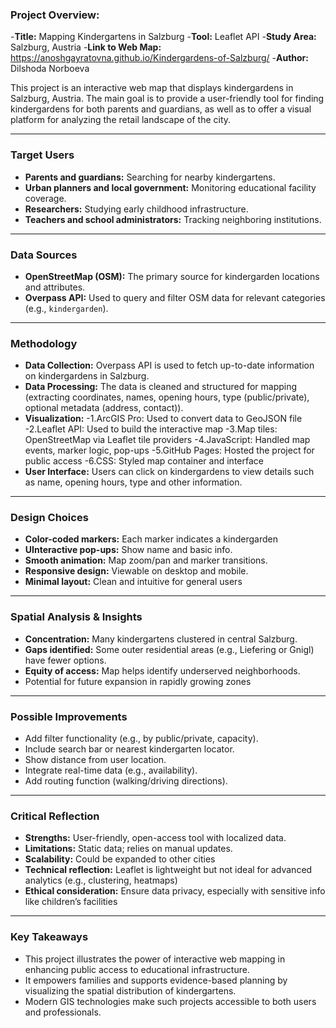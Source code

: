 ### Project Overview:

-**Title:** Mapping Kindergartens in Salzburg
-**Tool:** Leaflet API
-**Study Area:** Salzburg, Austria
-**Link to Web Map:** https://anoshgayratovna.github.io/Kindergardens-of-Salzburg/
-**Author:** Dilshoda Norboeva

This project is an interactive web map that displays kindergardens in Salzburg, Austria. The main goal is to provide a user-friendly tool for finding kindergardens for both parents and guardians, as well as to offer a visual platform for analyzing the retail landscape of the city.

---

### **Target Users**

- **Parents and guardians:** Searching for nearby kindergartens.
- **Urban planners and local government:** Monitoring educational facility coverage.
- **Researchers:** Studying early childhood infrastructure.
- **Teachers and school administrators:** Tracking neighboring institutions.


---

### **Data Sources**

- **OpenStreetMap (OSM):** The primary source for kindergarden locations and attributes.
- **Overpass API:** Used to query and filter OSM data for relevant categories (e.g., `kindergarden`).

---

### **Methodology**

- **Data Collection:** Overpass API is used to fetch up-to-date information on kindergardens in Salzburg.
- **Data Processing:** The data is cleaned and structured for mapping (extracting coordinates, names, opening hours, type (public/private), optional metadata (address, contact)).
- **Visualization:** 
-1.ArcGIS Pro: Used to convert data to GeoJSON file
-2.Leaflet API: Used to build the interactive map
-3.Map tiles: OpenStreetMap via Leaflet tile providers
-4.JavaScript: Handled map events, marker logic, pop-ups
-5.GitHub Pages: Hosted the project for public access
-6.CSS: Styled map container and interface
- **User Interface:** Users can click on kindergardens to view details such as name, opening hours, type and other information.

---

### **Design Choices**

- **Color-coded markers:** Each marker indicates a kindergarden
- **UInteractive pop-ups:** Show name and basic info.
- **Smooth animation:** Map zoom/pan and marker transitions.
- **Responsive design:** Viewable on desktop and mobile.
- **Minimal layout:** Clean and intuitive for general users

---

### **Spatial Analysis & Insights**

- **Concentration:** Many kindergartens clustered in central Salzburg.
- **Gaps identified:** Some outer residential areas (e.g., Liefering or Gnigl) have fewer options.
- **Equity of access:** Map helps identify underserved neighborhoods.
- Potential for future expansion in rapidly growing zones

---

### **Possible Improvements**

- Add filter functionality (e.g., by public/private, capacity).
- Include search bar or nearest kindergarten locator.
- Show distance from user location.
- Integrate real-time data (e.g., availability).
- Add routing function (walking/driving directions).

---

### **Critical Reflection**

- **Strengths:** User-friendly, open-access tool with localized data.
- **Limitations:** Static data; relies on manual updates.
- **Scalability:** Could be expanded to other cities
- **Technical reflection:** Leaflet is lightweight but not ideal for advanced analytics (e.g., clustering, heatmaps)
- **Ethical consideration:** Ensure data privacy, especially with sensitive info like children’s facilities

---

### **Key Takeaways**

- This project illustrates the power of interactive web mapping in enhancing public access to educational infrastructure.
- It empowers families and supports evidence-based planning by visualizing the spatial distribution of kindergartens.
- Modern GIS technologies make such projects accessible to both users and professionals.

